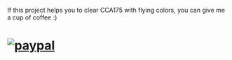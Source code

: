 If this project helps you to clear CCA175 with flying colors, you can give me a cup of coffee :)

# [![paypal](https://www.paypalobjects.com/en_US/i/btn/btn_donateCC_LG.gif)](https://www.paypal.me/prakashponnusamy)

